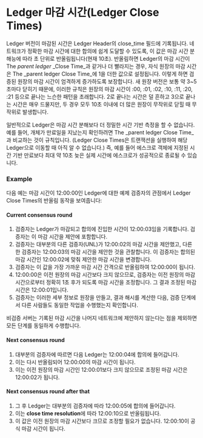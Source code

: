 # Ledger 마감 시간(Ledger Close Times)

Ledger 버전이 마감된 시간은 Ledger Header의 close\_time 필드에 기록됩니다. 네트워크가 정확한 마감 시간에 대한 합의에 쉽게 도달할 수 있도록, 이 값은 마감 시간 분해능에 따라 초 단위로 반올림됩니다(현재 10초). 반올림하면 Ledger의 마감 시간이 The _parent ledger_ _Close Time_과 같거나 더 빨라지는 경우, 자식 원장의 마감 시간은 The _parent ledger Close Time_에 1을 더한 값으로 설정됩니다. 이렇게 하면 검증된 원장의 마감 시간이 엄격하게 증가하도록 보장합니다. 새 원장 버전은 보통 약 3\~5초마다 닫히기 때문에, 이러한 규칙은 원장의 마감 시간이 :00, :01, :02, :10, :11, :20, :21 등으로 끝나는 느슨한 패턴을 초래합니다. 2로 끝나는 시간은 덜 흔하고 3으로 끝나는 시간은 매우 드물지만, 두 경우 모두 10초 이내에 더 많은 원장이 무작위로 닫힐 때 무작위로 발생합니다.

일반적으로 Ledger은 마감 시간 분해보다 더 정밀한 시간 기반 측정을 할 수 없습니다. 예를 들어, 개체가 만료일을 지났는지 확인하려면 The _parent ledger Close Time_과 비교하는 것이 규칙입니다. (Ledger Close Times은 트랜잭션을 실행하여 해당 Ledger으로 이동할 때 아직 알 수 없습니다.) 즉, 예를 들어 에스크로 객체에 지정된 시간 기반 만료보다 최대 약 10초 늦은 실제 시간에 에스크로가 성공적으로 종료될 수 있습니다.

### **Example**

다음 예는 마감 시간이 12:00:00인 Ledger에 대한 예제 검증자의 관점에서 Ledger Close Times의 반올림 동작을 보여줍니다:

#### **Current consensus round**

1. 검증자는 Ledger가 마감되고 합의에 진입한 시간이 12:00:03임을 기록합니다. 검증자는 이 마감 시간을 제안에 포함합니다.
2. 검증자는 대부분의 다른 검증자(UNL)가 12:00:02의 마감 시간을 제안했고, 다른 한 검증자는 12:00:03의 마감 시간을 제안한 것을 관찰합니다. 이 검증자는 합의된 마감 시간인 12:00:02에 맞춰 제안한 마감 시간을 변경합니다.
3. 검증자는 이 값을 가장 가까운 마감 시간 간격으로 반올림하여 12:00:00이 됩니다.
4. 12:00:00은 이전 원장의 마감 시간보다 크지 않으므로, 검증자는 이전 원장의 마감 시간으로부터 정확히 1초 후가 되도록 마감 시간을 조정합니다. 그 결과 조정된 마감 시간은 12:00:01입니다.
5. 검증자는 이러한 세부 정보로 원장을 만들고, 결과 해시를 계산한 다음, 검증 단계에서 다른 사람들도 동일한 작업을 수행했는지 확인합니다.

비검증 서버는 기록된 마감 시간을 나머지 네트워크에 제안하지 않는다는 점을 제외하면 모든 단계를 동일하게 수행합니다.

#### **Next consensus round**

1. 대부분의 검증자에 따르면 다음 Ledger는 12:00:04에 합의에 들어갑니다.
2. 이는 다시 반올림되어 12:00:00의 마감 시간이 됩니다.
3. 이는 이전 원장의 마감 시간인 12:00:01보다 크지 않으므로 조정된 마감 시간은 12:00:02가 됩니다.

#### **Next consensus round after that**

1. 그 후 Ledger는 대부분의 검증자에 따라 12:00:05에 합의에 들어갑니다.
2. 이는 **close time resolution**에 따라 12:00:10으로 반올림됩니다.
3. 이 값은 이전 원장의 마감 시간보다 크므로 조정할 필요가 없습니다. 12:00:10이 공식 마감 시간이 됩니다.
